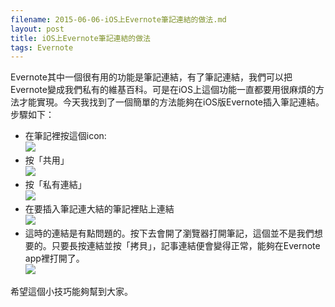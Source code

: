 ```yaml
---
filename: 2015-06-06-iOS上Evernote筆記連結的做法.md
layout: post
title: iOS上Evernote筆記連結的做法
tags: Evernote
---
```


Evernote其中一個很有用的功能是筆記連結，有了筆記連結，我們可以把Evernote變成我們私有的維基百科。可是在iOS上這個功能一直都要用很麻煩的方法才能實現。今天我找到了一個簡單的方法能夠在iOS版Evernote插入筆記連結。步驟如下：

* 在筆記裡按這個icon:  
   ![](https://files.app.net/mrln8FAZ2.jpg)
* 按「共用」  
   ![](https://files.app.net/mrlnnBHl8.jpg)
* 按「私有連結」  
  ![](https://files.app.net/mrlnkglIU.jpg)
* 在要插入筆記連大結的筆記裡貼上連結  
   ![](https://files.app.net/mrlnvEcqC.jpg)
* 這時的連結是有點問題的。按下去會開了瀏覽器打開筆記，這個並不是我們想要的。只要長按連結並按「拷貝」，記事連結便會變得正常，能夠在Evernote app裡打開了。  
   ![](https://files.app.net/mrlk5FwFR.jpg)

希望這個小技巧能夠幫到大家。
